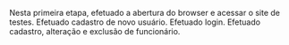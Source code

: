 Nesta primeira etapa, efetuado a abertura do browser e acessar o site de testes.
Efetuado cadastro de novo usuário.
Efetuado login.
Efetuado cadastro, alteração e exclusão de funcionário.
